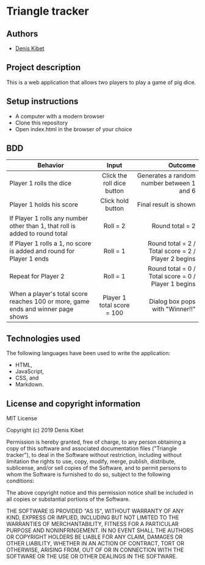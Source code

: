 # Triangle tracker

## Authors
- [Denis Kibet](https://github.com/Kibet1816)

## Project description
This is a web application that allows two players to play a game of pig dice.
 
## Setup instructions
- A computer with a modern browser
- Clone this repository
- Open index.html in the browser of your choice

## BDD
| Behavior        | Input           | Outcome  |
| ------------- |:-------------:| -----:|
| Player 1 rolls the dice | Click the roll dice button | Generates a random number between 1 and 6 |
| Player 1 holds his score | Click hold button | Final result is shown |
| If Player 1 rolls any number other than 1, that roll is added to round total | Roll = 2 | Round total = 2 |
| If Player 1 rolls a 1, no score is added and round for Player 1 ends | Roll = 1 | Round total = 2 / Total score = 2 / Player 2 begins |
| Repeat for Player 2 | Roll = 1 | Round total = 0 / Total score = 0 / Player 1 begins |
| When a player's total score reaches 100 or more, game ends and winner page shows | Player 1 total score = 100 | Dialog box pops with "Winner!!" |


## Technologies used
The following languages have been used to write the application:
- HTML,
- JavaScript,
- CSS, and
- Markdown.

## License and copyright information

MIT License

Copyright (c) 2019 Denis Kibet

Permission is hereby granted, free of charge, to any person obtaining a copy
of this software and associated documentation files ("Triangle tracker"), to deal
in the Software without restriction, including without limitation the rights
to use, copy, modify, merge, publish, distribute, sublicense, and/or sell
copies of the Software, and to permit persons to whom the Software is
furnished to do so, subject to the following conditions:

The above copyright notice and this permission notice shall be included in all
copies or substantial portions of the Software.

THE SOFTWARE IS PROVIDED "AS IS", WITHOUT WARRANTY OF ANY KIND, EXPRESS OR
IMPLIED, INCLUDING BUT NOT LIMITED TO THE WARRANTIES OF MERCHANTABILITY,
FITNESS FOR A PARTICULAR PURPOSE AND NONINFRINGEMENT. IN NO EVENT SHALL THE
AUTHORS OR COPYRIGHT HOLDERS BE LIABLE FOR ANY CLAIM, DAMAGES OR OTHER
LIABILITY, WHETHER IN AN ACTION OF CONTRACT, TORT OR OTHERWISE, ARISING FROM,
OUT OF OR IN CONNECTION WITH THE SOFTWARE OR THE USE OR OTHER DEALINGS IN THE
SOFTWARE.

